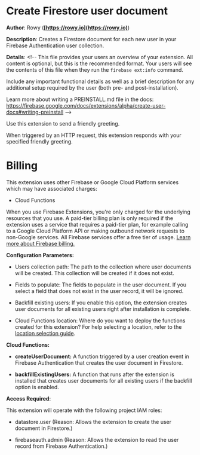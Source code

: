 # Create Firestore user document

**Author**: Rowy (**[https://rowy.io](https://rowy.io)**)

**Description**: Creates a Firestore document for each new user in your Firebase Authentication user collection.



**Details**: <!-- 
This file provides your users an overview of your extension. All content is optional, but this is the recommended format. Your users will see the contents of this file when they run the `firebase ext:info` command.

Include any important functional details as well as a brief description for any additional setup required by the user (both pre- and post-installation).

Learn more about writing a PREINSTALL.md file in the docs:
https://firebase.google.com/docs/extensions/alpha/create-user-docs#writing-preinstall
-->

Use this extension to send a friendly greeting.

When triggered by an HTTP request, this extension responds with your specified friendly greeting.

<!-- We recommend keeping the following section to explain how billing for Firebase Extensions works -->
# Billing

This extension uses other Firebase or Google Cloud Platform services which may have associated charges:

<!-- List all products the extension interacts with -->
- Cloud Functions

When you use Firebase Extensions, you're only charged for the underlying resources that you use. A paid-tier billing plan is only required if the extension uses a service that requires a paid-tier plan, for example calling to a Google Cloud Platform API or making outbound network requests to non-Google services. All Firebase services offer a free tier of usage. [Learn more about Firebase billing.](https://firebase.google.com/pricing)




**Configuration Parameters:**

* Users collection path: The path to the collection where user documents will be created. This collection will be created if it does not exist.

* Fields to populate: The fields to populate in the user document. If you select a field that does not exist in the user record, it will be ignored.

* Backfill existing users: If you enable this option, the extension creates user documents for all existing users right after installation is complete.

* Cloud Functions location: Where do you want to deploy the functions created for this extension? For help selecting a location, refer to the [location selection guide](https://firebase.google.com/docs/functions/locations).



**Cloud Functions:**

* **createUserDocument:** A function triggered by a user creation event in Firebase Authentication that creates the user document in Firestore.

* **backfillExistingUsers:** A function that runs after the extension is installed that creates user documents for all existing users if the backfill option is enabled.



**Access Required**:



This extension will operate with the following project IAM roles:

* datastore.user (Reason: Allows the extension to create the user document in Firestore.)

* firebaseauth.admin (Reason: Allows the extension to read the user record from Firebase Authentication.)

